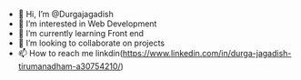 - 👋 Hi, I’m @Durgajagadish
- 👀 I’m interested in Web Development
- 🌱 I’m currently learning Front end
- 💞️ I’m looking to collaborate on projects
- 📫 How to reach me linkdin(https://www.linkedin.com/in/durga-jagadish-tirumanadham-a30754210/)

<!---
Durgajagadish/Durgajagadish is a ✨ special ✨ repository because its `README.md` (this file) appears on your GitHub profile.
You can click the Preview link to take a look at your changes.
--->
